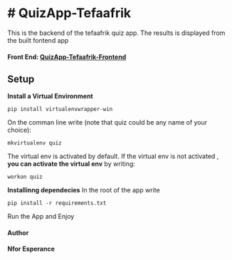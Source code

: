 # # QuizApp-Tefaafrik
This is the backend of the tefaafrik quiz app. The results is displayed from the built fontend app
#### Front End: [QuizApp-Tefaafrik-Frontend](https://github.com/nforesperance/QuizApp-Tefaafrik-Frontend.git)
## Setup
**Install a Virtual Environment**

    pip install virtualenvwrapper-win

On the comman line write  (note that quiz could be any name of your choice):

    mkvirtualenv quiz
The virtual env is activated by default. If the virtual env is not activated ,
**you can activate the virtual env** by writing:

    workon quiz
   **Installinng dependecies**
   In the root of the app write 
   

    pip install -r requirements.txt
   Run the App and Enjoy
   #### Author
   **Nfor Esperance** 